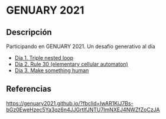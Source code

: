 # GENUARY 2021

## Descripción
Participando en GENUARY 2021. Un desafío generativo al día

- [Día 1. Triple nested loop](https://github.com/svcnt/GENUARY/wiki/D%C3%ADa-1---Triple-nested-Loop)
- [Día 2. Rule 30 (elementary cellular automaton)](https://github.com/svcnt/GENUARY/wiki/D%C3%ADa-2.-Rule-30-(elementary-cellular-automaton).-1)
- [Día 3. Make something human](https://github.com/svcnt/GENUARY/wiki/D%C3%ADa-3.-Make-something-human)


## Referencias
https://genuary2021.github.io/?fbclid=IwAR1KjJ7Bs-bGz0EweHzec5Ya3qz6n4JJGrtIfJNTU7ImNXEJ4NWZfZoCzJA
